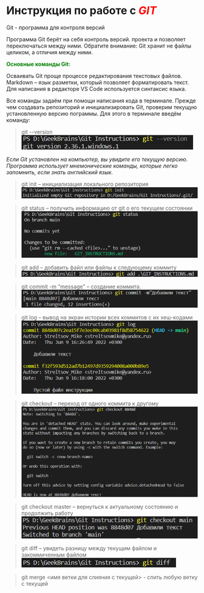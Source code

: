 # Инструкция по работе с <span style="color:red">***GIT***</span>
Git - программа для контроля версий

Программа Git берёт на себя контроль версий.
проекта и позволяет переключаться между
ними. Обратите внимание: Git хранит не файлы целиком, а отличия между ними.

<span style="color:green">**Основные команды Git:**</span>


Осваивать Git проще процессе редактирования текстовых файлов. Markdown – язык разметки,
который позволяет форматировать текст. Для написания в редакторе VS Code используется
синтаксис языка.

Все команды задаём при помощи написания кода в терминале.
Прежде чем создавать репозиторий и инициализировать Git, проверим текущую установленную
версию пограммы. Для этого в терминале введём команду:

>git --version
![Doc.U.Ment](Images/Git_version.png)



*Если Git установлен на компьютер, вы увидите его текущую версию.
Программа использует мнемонические команды, которые легко запомнить, если знать
английский язык.*

>git init – инициализация локального репозитория
![Doc.U.Ment](Images/git_init.png)

>git status – получить информацию от git о его текущем состоянии
![Doc.U.Ment](Images/git_status.png)

>git add – добавить файл или файлы к следующему коммиту
![Doc.U.Ment](Images/git_add.png)

>git commit -m “message” – создание коммита.
![Doc.U.Ment](Images/git_commit.png)

>git log – вывод на экран истории всех коммитов с их хеш-кодами
![Doc.U.Ment](Images/git_log.png)

>git checkout – переход от одного коммита к другому
![Doc.U.Ment](Images/git_checkout.png)

>git checkout master – вернуться к актуальному состоянию и продолжить работу
![Doc.U.Ment](Images/git_checkout_main.png)

>git diff – увидеть разницу между текущим файлом и закоммиченным файлом
![Doc.U.Ment](Images/git_diff.png)

>git merge <имя ветки для слияния с текущей> - слить любую ветку с текущей